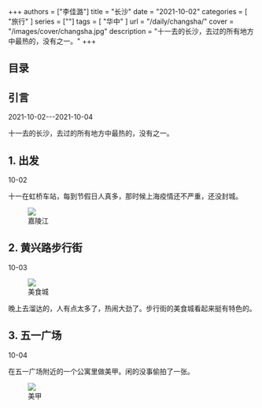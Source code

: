 +++
authors = ["李佳潞"]
title = "长沙"
date = "2021-10-02"
categories = [
    "旅行"
]
series = [""]
tags = [
    "华中"
]
url = "/daily/changsha/"
cover = "/images/cover/changsha.jpg"
description = "十一去的长沙，去过的所有地方中最热的，没有之一。"
+++
<!DOCTYPE html>
<html lang="zh-CN">
<head>
    <meta charset="UTF-8">
    <meta name="viewport" content="width=device-width, initial-scale=1.0">
    <link rel="stylesheet" href="/assets/css/styles.css">
    <script src="/assets/js/toc.js"></script>    
</head>
<body>
    <article>
        <nav>
            <h2>目录</h2>
            <ul id="toc">
                <!-- 目录项会在这里动态生成 -->
            </ul>
        </nav>
        <section>
            <h2>引言</h2>
            <p>2021-10-02---2021-10-04</p>
            <p>         十一去的长沙，去过的所有地方中最热的，没有之一。</p>
        </section>
        <section>
            <h2>1. 出发</h2>
            <p>10-02 <i class="fas fa-sun"></i></p>
            <p>         十一在虹桥车站，每到节假日人真多，那时候上海疫情还不严重，还没封城。</p>
            <div class="container">
                <div class="image">
                    <figure>
                        <a data-fancybox="gallery" href="https://cdn.heirenlop.com/daily-record/changsha1.jpg">
    <img src="https://cdn.heirenlop.com/daily-record/changsha1.jpg" loading="lazy">
</a>
                        <figcaption>嘉陵江</figcaption>
                    </figure>
                </div>
            </div>
        </section>
        <section>
            <h2>2. 黄兴路步行街</h2>
            <p>10-03 <i class="fas fa-sun"></i></p>
            <div class="container">
                <div class="image">
                    <figure>
                        <a data-fancybox="gallery" href="https://cdn.heirenlop.com/daily-record/changsha3.jpg">
    <img src="https://cdn.heirenlop.com/daily-record/changsha3.jpg" loading="lazy">
</a>
                        <figcaption>美食城</figcaption>
                    </figure>
                </div>
                <div class="text">
                    <p>         晚上去溜达的，人有点太多了，热闹大劲了。步行街的美食城看起来挺有特色的。</p>
                </div>
            </div>
        </section>
        <section>
            <h2>3. 五一广场</h2>
            <p>10-04 <i class="fas fa-sun"></i></p>
            <div class="container">
                <div class="text">
                    <p>         在五一广场附近的一个公寓里做美甲。闲的没事偷拍了一张。</p>
                </div>
                <div class="image">
                    <figure>
                        <a data-fancybox="gallery" href="https://cdn.heirenlop.com/daily-record/changsha2.jpg">
    <img src="https://cdn.heirenlop.com/daily-record/changsha2.jpg" loading="lazy">
</a>
                        <figcaption>美甲</figcaption>
                    </figure>
                </div>
            </div>
        </section>
    </article>
</body>
</html>
